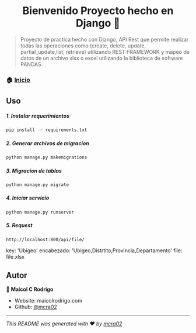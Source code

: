 <h1 align="center">Bienvenido Proyecto hecho en Django 👋</h1>
<p>
</p>

> Proyecto de practica hecho con Django, API Rest que permite realizar todas las operaciones como (create, delete, update, partial_update,list, retrieve) utilizando REST FRAMEWORK y mapeo de datos de un archivo xlsx o excel utilizando la biblioteca de software PANDAS.

### 🏠 [Inicio](manage.py)

## Uso

##### 1. Instalar requerimientos

```sh
pip install -r requirements.txt
```

##### 2. Generar archivos de migracion

```sh
python manage.py makemigrations
```

##### 3. Migracion de tablas

```sh
python manage.py migrate
```

##### 4. Iniciar servicio

```sh
python manage.py runserver
```

##### 5. Request

```sh
http://localhost:800/api/file/
```

key: 'Ubigeo'
encabezado: 'Ubigeo,Distrtito,Provincia,Departamento'
file: file.xlsx

## Autor

👤 **Maicol C Rodrigo**

- Website: maicolrodrigo.com
- Github: [@mcra02](https://github.com/mcra02)

---

_This README was generated with ❤️ by [mcra02](https://github.com/mcra02)_
